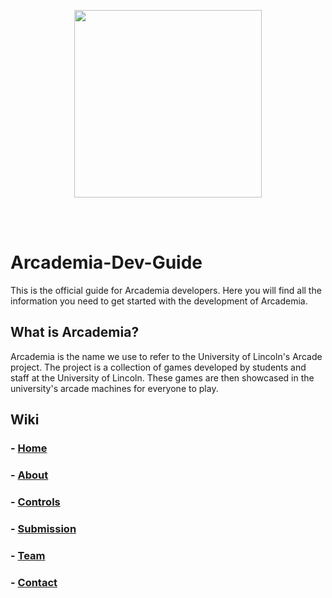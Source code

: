 <p align="center">
  <img width="300" src="https://raw.githubusercontent.com/Malphatt/Arcademia-Dev-Guide/refs/heads/main/Assets/rarcade.png" style="margin-bottom: 3rem;">
</p>

# Arcademia-Dev-Guide
This is the official guide for Arcademia developers. Here you will find all the information you need to get started with the development of Arcademia.

## What is Arcademia?
Arcademia is the name we use to refer to the University of Lincoln's Arcade project. The project is a collection of games developed by students and staff at the University of Lincoln. These games are then showcased in the university's arcade machines for everyone to play.

## Wiki
### - [Home](https://github.com/Malphatt/Arcademia-Dev-Guide/wiki)
### - [About](https://github.com/Malphatt/Arcademia-Dev-Guide/wiki/About)
### - [Controls](https://github.com/Malphatt/Arcademia-Dev-Guide/wiki/Controls)
### - [Submission](https://github.com/Malphatt/Arcademia-Dev-Guide/wiki/Submission)
### - [Team](https://github.com/Malphatt/Arcademia-Dev-Guide/wiki/Team)
### - [Contact](https://github.com/Malphatt/Arcademia-Dev-Guide/wiki/Contact)
